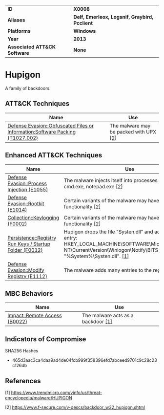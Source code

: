 
<table>
<tr>
<td><b>ID</b></td>
<td><b>X0008</b></td>
</tr>
<tr>
<td><b>Aliases</b></td>
<td><b>Delf, Emerleox, Logsnif, Graybird, Pcclient</b></td>
</tr>
<tr>
<td><b>Platforms</b></td>
<td><b>Windows</b></td>
</tr>
<tr>
<td><b>Year</b></td>
<td><b>2013</b></td>
</tr>
<tr>
<td><b>Associated ATT&CK Software</b></td>
<td><b>None</b></td>
</tr>
</table>


Hupigon
=======
A family of backdoors.


ATT&CK Techniques
-----------------
|Name|Use|
|---|---|
|[Defense Evasion::Obfuscated Files or Information:Software Packing (T1027.002)](https://attack.mitre.org/techniques/T1027/002/)|The malware may be packed with UPX [[2]](#2)|

Enhanced ATT&CK Techniques
---------
|Name|Use|
|---|---|
|[Defense Evasion::Process Injection (E1055)](../defense-evasion/process-injection.md)|The malware injects itself into processes such as cmd.exe, notepad.exe [[2]](#2)|
|[Defense Evasion::Rootkit (E1014)](../defense-evasion/rootkit.md)| Certain variants of the malware may have rootkit functionality [[2]](#2)|
|[Collection::Keylogging (F0002)](../collection/keylogging.md)|Certain variants of the malware may have keylogging functionality [[2]](#2)|
|[Persistence::Registry Run Keys / Startup Folder (F0012)](../persistence/registry-run-keys-startup-folder.md)|Hupigon drops the file "Systen.dll" and adds the registry entry: HKEY_LOCAL_MACHINE\SOFTWARE\Microsoft\Windows NT\CurrentVersion\Winlogon\Notify\BITS DllName = "%System%\Systen.dll". [[1]](#1)|
|[Defense Evasion::Modify Registry (E1112)](../defense-evasion/modify-registry.md)|The malware adds many entries to the registry [[1]](#1)|


MBC Behaviors
---------
|Name|Use|
|---|---|
|[Impact::Remote Access (B0022)](../impact/remote-access.md)|The malware acts as a backdoor [[1]](#1)|

Indicators of Compromise
------------------------
SHA256 Hashes
- 465d3aac3ca4daa9ad4de04fcb999f358396efd7abceed9701c9c28c23c126db

## References

<a name="1">[1]</a> https://www.trendmicro.com/vinfo/us/threat-encyclopedia/malware/HUPIGON

<a name="2">[2]</a> https://www.f-secure.com/v-descs/backdoor_w32_hupigon.shtml
